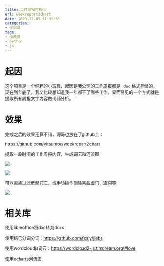 ```yaml
---
title: 工作周报可视化
url: weekreport2chart
date: 2023-12-05 11:31:51
categories:
- 小玩具
tags:
- 小玩具
- python
- js
---
```


# 起因

这个项目是一个纯粹的小玩具，起因是我公司的工作周报都是 ```.doc``` 格式存储的，现在到年底了，我又比较想知道我一年都干了哪些工作。显而易见的一个方式就是提取所有周报文字内容做词频分析。

<!-- more -->

# 效果

完成之后的效果还算不错，源码也放在了github上：

https://github.com/vitsumoc/weekreport2chart

提取一段时间的工作周报内容，生成词云和河流图

![](wordcloud.png)

![](river.png)

可以直接过滤低频词汇，或手动操作删除某些虚词、连词等

![](disable.png)

# 相关库

使用libreoffice将doc转为docx

使用结巴分词分词：https://github.com/fxsjy/jieba

使用wordcloudjs词云：https://wordcloud2-js.timdream.org/#love

使用echarts河流图